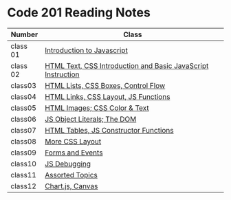# Code 201 Reading Notes

| Number      | Class |
| ----------- | ----------- |
| class 01    |   [Introduction to Javascript](https://enasbatayneh.github.io/Reading-notes_201/class-01)|
| class 02 |[HTML Text, CSS Introduction and Basic JavaScript Instruction](https://enasbatayneh.github.io/Reading-notes_201/class-02)|
|class03|[HTML Lists, CSS Boxes, Control Flow](https://enasbatayneh.github.io/Reading-notes_201/class03)|
|class04|[HTML Links, CSS Layout, JS Functions](https://enasbatayneh.github.io/Reading-notes_201/class04)|
|class05|[HTML Images; CSS Color & Text](https://enasbatayneh.github.io/Reading-notes_201/class05)|
|class06| [ JS Object Literals; The DOM](https://enasbatayneh.github.io/Reading-notes_201/class06)|
|class07|[HTML Tables, JS Constructor Functions](https://enasbatayneh.github.io/Reading-notes_201/class07)|
| class08   | [More CSS Layout](https://enasbatayneh.github.io/Reading-notes_201/class08)|
| class09   |  [Forms and Events](https://enasbatayneh.github.io/Reading-notes_201/class09)|
| class10   | [JS Debugging](https://enasbatayneh.github.io/Reading-notes_201/class10)|
| class11   | [Assorted Topics](https://enasbatayneh.github.io/Reading-notes_201/class11)|
| class12   | [Chart.js, Canvas](https://enasbatayneh.github.io/Reading-notes_201/class12)|
